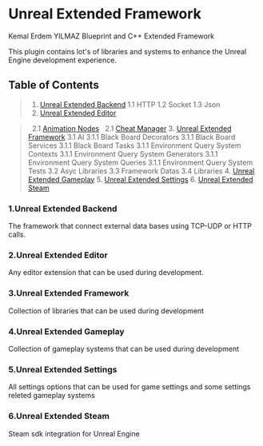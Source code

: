 # Unreal Extended Framework
Kemal Erdem YILMAZ Blueprint and C++ Extended Framework


This plugin contains lot's of libraries and systems to enhance the Unreal Engine development experience.



<a name="table-of-contents"></a>
## Table of Contents
> 1. [Unreal Extended Backend](#extended-backend)
>     1.1 HTTP
>     1.2 Socket
>     1.3 Json
> 2. [Unreal Extended Editor](#extended-editor)

> &nbsp; 2.1 [Animation Nodes](#extended-editor)
> &nbsp; 2.1 [Cheat Manager](#extended-editor)
> 3. [Unreal Extended Framework](#extended-framework)
>     3.1 AI
>       3.1.1 Black Board Decorators
>       3.1.1 Black Board Services
>       3.1.1 Black Board Tasks
>       3.1.1 Environment Query System Contexts
>       3.1.1 Environment Query System Generators
>       3.1.1 Environment Query System Queries
>       3.1.1 Environment Query System Tests
>     3.2 Asyc Libraries
>     3.3 Framework Datas
>     3.4 Libraries
> 4. [Unreal Extended Gameplay](#extended-gameplay)
> 5. [Unreal Extended Settings](#extended-settings)
> 6. [Unreal Extended Steam](#extended-steam)



<a name="extended-backend"></a>
### 1.Unreal Extended Backend
The framework that connect external data bases using TCP-UDP or HTTP calls.


<a name="extended-editor"></a>
### 2.Unreal Extended Editor
Any editor extension that can be used during development.


<a name="extended-framework"></a>
### 3.Unreal Extended Framework
Collection of libraries that can be used during development


<a name="extended-gameplay"></a>
### 4.Unreal Extended Gameplay
Collection of gameplay systems that can be used during development


<a name="extended-settings"></a>
### 5.Unreal Extended Settings
All settings options that can be used for game settings and some settings releted gameplay systems


<a name="extended-steam"></a>
### 6.Unreal Extended Steam
Steam sdk integration for Unreal Engine

